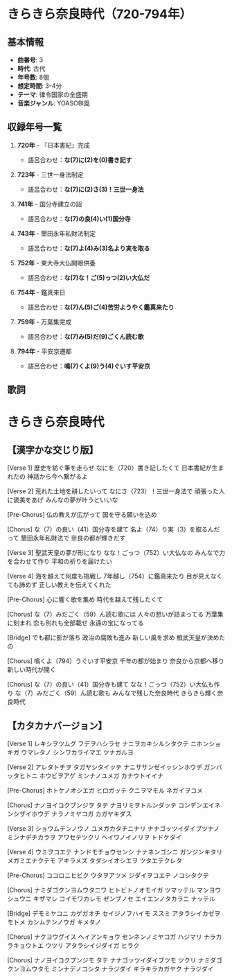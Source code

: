 # きらきら奈良時代（720-794年）

## 基本情報
- **曲番号**: 3
- **時代**: 古代
- **年号数**: 8個
- **想定時間**: 3-4分
- **テーマ**: 律令国家の全盛期
- **音楽ジャンル**: YOASOBI風

## 収録年号一覧

1. **720年** - 『日本書紀』完成
   - 語呂合わせ：**な(7)に(2)を(0)書き記す**

2. **723年** - 三世一身法制定
   - 語呂合わせ：**な(7)に(2)さ(3)！三世一身法**

3. **741年** - 国分寺建立の詔
   - 語呂合わせ：**な(7)の良(4)い(1)国分寺**

4. **743年** - 墾田永年私財法制定
   - 語呂合わせ：**な(7)よ(4)み(3)名より実を取る**

5. **752年** - 東大寺大仏開眼供養
   - 語呂合わせ：**な(7)な！ご(5)っつ(2)い大仏だ**

6. **754年** - 鑑真来日
   - 語呂合わせ：**な(7)ん(5)ご(4)苦労ようやく鑑真来たり**

7. **759年** - 万葉集完成
   - 語呂合わせ：**な(7)み(5)だ(9)ごくん読む歌**

8. **794年** - 平安京遷都
   - 語呂合わせ：**鳴(7)くよ(9)う(4)ぐいす平安京**

## 歌詞

# きらきら奈良時代

## 【漢字かな交じり版】

[Verse 1]
歴史を紡ぐ筆を走らせ
なにを（720）書き記したくて
日本書紀が生まれたの
神話から今へ繋がるよ

[Verse 2]
荒れた土地を耕したいって
なにさ（723）！三世一身法で
頑張った人に褒美をあげ
みんなの夢が叶うといいな

[Pre-Chorus]
仏の教えが広がって
国を守る願いを込め

[Chorus]
な（7）の良い（41）国分寺を建て
名よ（74）り実（3）を取るんだって
墾田永年私財法で
奈良の都が輝きだす

[Verse 3]
聖武天皇の夢が形になり
なな！ごっつ（752）い大仏なの
みんなで力を合わせて作り
平和の祈りを届けたい

[Verse 4]
海を越えて何度も挑戦し
7年越し（754）に鑑真来たり
目が見えなくても諦めず
正しい教えを伝えてくれた

[Pre-Chorus]
心に響く歌を集め
時代を越えて残したくて

[Chorus]
な（7）みだごく（59）ん読む歌には
人々の想いが詰まってる
万葉集に刻まれ
恋も別れも全部載せ
永遠の宝になってる

[Bridge]
でも都に影が落ち
政治の腐敗も進み
新しい風を求め
桓武天皇が決めたの

[Chorus]
鳴くよ（794）うぐいす平安京
千年の都が始まり
奈良から京都へ移り
新しい時代が開く

[Chorus]
な（7）の良い（41）国分寺も建て
なな！ごっつ（752）い大仏も作り
な（7）みだごく（59）ん読む歌も
みんなで残した奈良時代
きらきら輝く奈良時代

## 【カタカナバージョン】

[Verse 1]
レキシヲツムグ フデヲハシラセ
ナニヲカキシルシタクテ
ニホンショキガ ウマレタノ
シンワカライマエ ツナガルヨ

[Verse 2]
アレタトチヲ タガヤシタイッテ
ナニササンゼイッシンホウデ
ガンバッタヒトニ ホウビヲアゲ
ミンナノユメガ カナウトイイナ

[Pre-Chorus]
ホトケノオシエガ ヒロガッテ
クニヲマモル ネガイヲコメ

[Chorus]
ナノヨイコクブンジヲ タテ
ナヨリミヲトルンダッテ
コンデンエイネンシザイホウデ
ナラノミヤコガ カガヤキダス

[Verse 3]
ショウムテンノウノ ユメガカタチニナリ
ナナゴッツイダイブツナノ
ミンナデチカラヲ アワセテツクリ
ヘイワノイノリヲ トドケタイ

[Verse 4]
ウミヲコエテ ナンドモチョウセンシ
ナナネンゴシニ ガンジンキタリ
メガミエナクテモ アキラメズ
タダシイオシエヲ ツタエテクレタ

[Pre-Chorus]
ココロニヒビク ウタヲアツメ
ジダイヲコエテ ノコシタクテ

[Chorus]
ナミダゴクンヨムウタニワ
ヒトビトノオモイガ ツマッテル
マンヨウシュウニ キザマレ
コイモワカレモ ゼンブノセ
エイエンノタカラニ ナッテル

[Bridge]
デモミヤコニ カゲガオチ
セイジノフハイモ ススミ
アタラシイカゼヲ モトメ
カンムテンノウガ キメタノ

[Chorus]
ナクヨウグイス ヘイアンキョウ
センネンノミヤコガ ハジマリ
ナラカラキョウトエ ウツリ
アタラシイジダイガ ヒラク

[Chorus]
ナノヨイコクブンジモ タテ
ナナゴッツイダイブツモ ツクリ
ナミダゴクンヨムウタモ
ミンナデノコシタ ナラジダイ
キラキラカガヤク ナラジダイ
